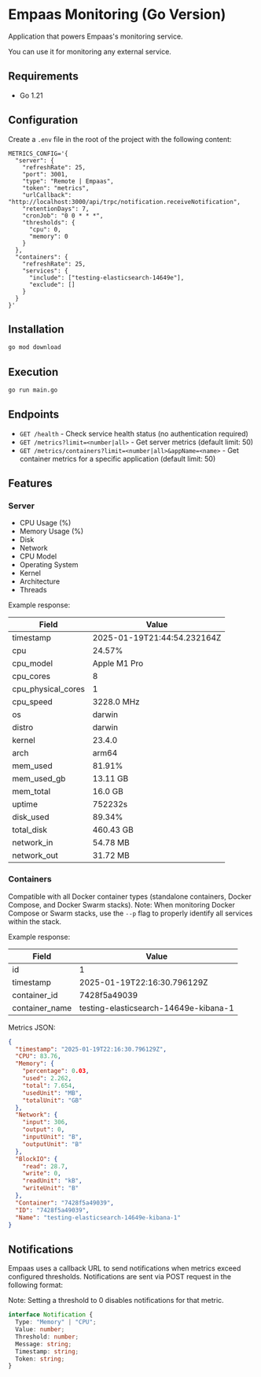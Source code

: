 # Empaas Monitoring (Go Version)

Application that powers Empaas's monitoring service.

You can use it for monitoring any external service.

## Requirements

- Go 1.21

## Configuration

Create a `.env` file in the root of the project with the following content:

```shell
METRICS_CONFIG='{
  "server": {
    "refreshRate": 25,
    "port": 3001,
    "type": "Remote | Empaas",
    "token": "metrics",
    "urlCallback": "http://localhost:3000/api/trpc/notification.receiveNotification",
    "retentionDays": 7,
    "cronJob": "0 0 * * *",
    "thresholds": {
      "cpu": 0,
      "memory": 0
    }
  },
  "containers": {
    "refreshRate": 25,
    "services": {
      "include": ["testing-elasticsearch-14649e"],
      "exclude": []
    }
  }
}'
```

## Installation

```bash
go mod download
```

## Execution

```bash
go run main.go
```

## Endpoints

- `GET /health` - Check service health status (no authentication required)
- `GET /metrics?limit=<number|all>` - Get server metrics (default limit: 50)
- `GET /metrics/containers?limit=<number|all>&appName=<name>` - Get container metrics for a specific application (default limit: 50)

## Features

### Server

- CPU Usage (%)
- Memory Usage (%)
- Disk
- Network
- CPU Model
- Operating System
- Kernel
- Architecture
- Threads

Example response:

| Field              | Value                       |
| ------------------ | --------------------------- |
| timestamp          | 2025-01-19T21:44:54.232164Z |
| cpu                | 24.57%                      |
| cpu_model          | Apple M1 Pro                |
| cpu_cores          | 8                           |
| cpu_physical_cores | 1                           |
| cpu_speed          | 3228.0 MHz                  |
| os                 | darwin                      |
| distro             | darwin                      |
| kernel             | 23.4.0                      |
| arch               | arm64                       |
| mem_used           | 81.91%                      |
| mem_used_gb        | 13.11 GB                    |
| mem_total          | 16.0 GB                     |
| uptime             | 752232s                     |
| disk_used          | 89.34%                      |
| total_disk         | 460.43 GB                   |
| network_in         | 54.78 MB                    |
| network_out        | 31.72 MB                    |

### Containers

Compatible with all Docker container types (standalone containers, Docker Compose, and Docker Swarm stacks). Note: When monitoring Docker Compose or Swarm stacks, use the `--p` flag to properly identify all services within the stack.

Example response:

| Field          | Value                                 |
| -------------- | ------------------------------------- |
| id             | 1                                     |
| timestamp      | 2025-01-19T22:16:30.796129Z           |
| container_id   | 7428f5a49039                          |
| container_name | testing-elasticsearch-14649e-kibana-1 |

Metrics JSON:

```json
{
  "timestamp": "2025-01-19T22:16:30.796129Z",
  "CPU": 83.76,
  "Memory": {
    "percentage": 0.03,
    "used": 2.262,
    "total": 7.654,
    "usedUnit": "MB",
    "totalUnit": "GB"
  },
  "Network": {
    "input": 306,
    "output": 0,
    "inputUnit": "B",
    "outputUnit": "B"
  },
  "BlockIO": {
    "read": 28.7,
    "write": 0,
    "readUnit": "kB",
    "writeUnit": "B"
  },
  "Container": "7428f5a49039",
  "ID": "7428f5a49039",
  "Name": "testing-elasticsearch-14649e-kibana-1"
}
```

## Notifications

Empaas uses a callback URL to send notifications when metrics exceed configured thresholds. Notifications are sent via POST request in the following format:

Note: Setting a threshold to 0 disables notifications for that metric.

```typescript
interface Notification {
  Type: "Memory" | "CPU";
  Value: number;
  Threshold: number;
  Message: string;
  Timestamp: string;
  Token: string;
}
```
